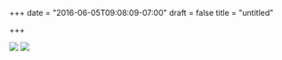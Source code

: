 +++
date = "2016-06-05T09:08:09-07:00"
draft = false
title = "untitled"

+++

![](https://d17enza3bfujl8.cloudfront.net/DSCF3604.jpg)
![](https://d17enza3bfujl8.cloudfront.net/DSCF3614.jpg)
